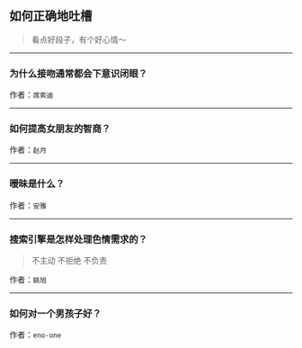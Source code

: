 ## 如何正确地吐槽

> 看点好段子，有个好心情～


 
---

### 为什么接吻通常都会下意识闭眼？

> 


作者：`席索迪`

---

### 如何提高女朋友的智商？

> 


作者：`赵月`

---

### 暧昧是什么？

> 


作者：`安雅`

---

### 搜索引擎是怎样处理色情需求的？

> 不主动
> 不拒绝
> 不负责


作者：`姚旭`

---

### 如何对一个男孩子好？

> 


作者：`eno-one`